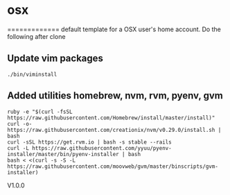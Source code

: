 # osx
=============
default template for a OSX user's home account.  Do the following after clone

## Update vim packages
```
./bin/viminstall
```

## Added utilities homebrew, nvm, rvm, pyenv, gvm
```
ruby -e "$(curl -fsSL https://raw.githubusercontent.com/Homebrew/install/master/install)"
curl -o- https://raw.githubusercontent.com/creationix/nvm/v0.29.0/install.sh | bash
curl -sSL https://get.rvm.io | bash -s stable --rails
curl -L https://raw.githubusercontent.com/yyuu/pyenv-installer/master/bin/pyenv-installer | bash
bash < <(curl -s -S -L https://raw.githubusercontent.com/moovweb/gvm/master/binscripts/gvm-installer)
```

V1.0.0
